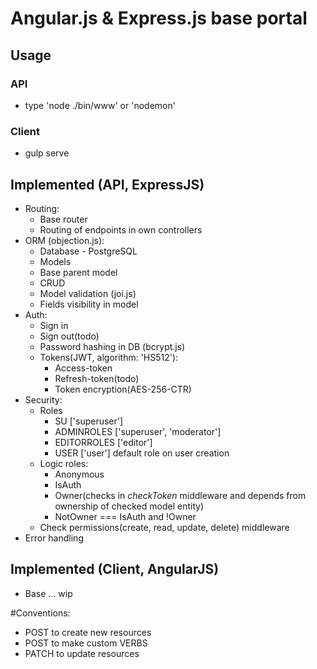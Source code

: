 # Angular.js & Express.js base portal

## Usage
### API
- type 'node ./bin/www' or 'nodemon'

### Client
- gulp serve

## Implemented (API, ExpressJS)
- Routing:
    - Base router
    - Routing of endpoints in own controllers
- ORM (objection.js):
    - Database - PostgreSQL 
    - Models
    - Base parent model
    - CRUD
    - Model validation (joi.js)
    - Fields visibility in model
- Auth:
    - Sign in
    - Sign out(todo)
    - Password hashing in DB (bcrypt.js)
    - Tokens(JWT, algorithm: 'HS512'):
        - Access-token
        - Refresh-token(todo)
        - Token encryption(AES-256-CTR)
- Security:
    - Roles
        - SU ['superuser']
        - ADMINROLES ['superuser', 'moderator']
        - EDITORROLES ['editor']
        - USER ['user'] default role on user creation
    - Logic roles:
        - Anonymous
        - IsAuth
        - Owner(checks in *checkToken* middleware and depends from ownership of checked model entity)
        - NotOwner === IsAuth and !Owner
    - Check permissions(create, read, update, delete) middleware
- Error handling

## Implemented (Client, AngularJS)
- Base ... wip

#Conventions:
- POST to create new resources
- POST to make custom VERBS
- PATCH to update resources
